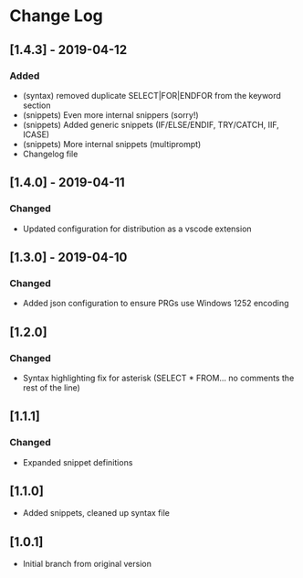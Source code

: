 # Change Log
## [1.4.3] - 2019-04-12 
### Added
- (syntax) removed duplicate SELECT|FOR|ENDFOR from the keyword section
- (snippets) Even more internal snippers (sorry!)
- (snippets) Added generic snippets (IF/ELSE/ENDIF, TRY/CATCH, IIF, ICASE)
- (snippets) More internal snippets (multiprompt)
- Changelog file 

## [1.4.0] - 2019-04-11 
### Changed
- Updated configuration for distribution as a vscode extension

## [1.3.0] - 2019-04-10
### Changed
- Added json configuration to ensure PRGs use Windows 1252 encoding

## [1.2.0]
### Changed
- Syntax highlighting fix for asterisk (SELECT * FROM... no comments the rest of the line)

## [1.1.1]
### Changed
- Expanded snippet definitions

## [1.1.0]
- Added snippets, cleaned up syntax file

## [1.0.1]
- Initial branch from original version